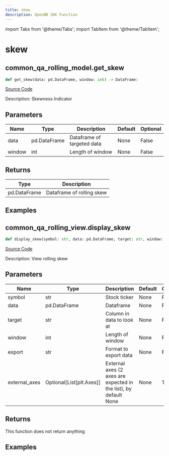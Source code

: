 ```yaml
---
title: skew
description: OpenBB SDK Function
---
```


import Tabs from '@theme/Tabs';
import TabItem from '@theme/TabItem';

# skew

<Tabs>
<TabItem value="model" label="Model" default>

## common_qa_rolling_model.get_skew

```python title='openbb_terminal/common/quantitative_analysis/rolling_model.py'
def get_skew(data: pd.DataFrame, window: int) -> DataFrame:
```
[Source Code](https://github.com/OpenBB-finance/OpenBBTerminal/tree/main/openbb_terminal/common/quantitative_analysis/rolling_model.py#L106)

Description: Skewness Indicator

## Parameters

| Name | Type | Description | Default | Optional |
| ---- | ---- | ----------- | ------- | -------- |
| data | pd.DataFrame | Dataframe of targeted data | None | False |
| window | int | Length of window | None | False |

## Returns

| Type | Description |
| ---- | ----------- |
| pd.DataFrame | Dataframe of rolling skew |

## Examples



</TabItem>
<TabItem value="view" label="View">

## common_qa_rolling_view.display_skew

```python title='openbb_terminal/common/quantitative_analysis/rolling_view.py'
def display_skew(symbol: str, data: pd.DataFrame, target: str, window: int, export: str, external_axes: Union[List[matplotlib.axes._axes.Axes], NoneType]) -> None:
```
[Source Code](https://github.com/OpenBB-finance/OpenBBTerminal/tree/main/openbb_terminal/common/quantitative_analysis/rolling_view.py#L342)

Description: View rolling skew

## Parameters

| Name | Type | Description | Default | Optional |
| ---- | ---- | ----------- | ------- | -------- |
| symbol | str | Stock ticker | None | False |
| data | pd.DataFrame | Dataframe | None | False |
| target | str | Column in data to look at | None | False |
| window | int | Length of window | None | False |
| export | str | Format to export data | None | False |
| external_axes | Optional[List[plt.Axes]] | External axes (2 axes are expected in the list), by default None | None | True |

## Returns

This function does not return anything

## Examples



</TabItem>
</Tabs>